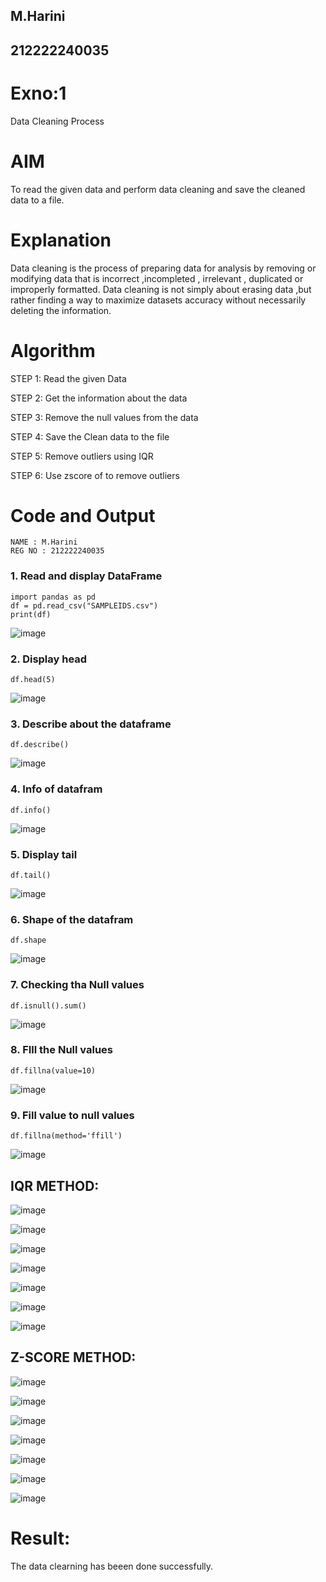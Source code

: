 ## M.Harini
## 212222240035
# Exno:1
Data Cleaning Process

# AIM
To read the given data and perform data cleaning and save the cleaned data to a file.

# Explanation
Data cleaning is the process of preparing data for analysis by removing or modifying data that is incorrect ,incompleted , irrelevant , duplicated or improperly formatted. Data cleaning is not simply about erasing data ,but rather finding a way to maximize datasets accuracy without necessarily deleting the information.

# Algorithm
STEP 1: Read the given Data

STEP 2: Get the information about the data

STEP 3: Remove the null values from the data

STEP 4: Save the Clean data to the file

STEP 5: Remove outliers using IQR

STEP 6: Use zscore of to remove outliers

# Code and Output
```
NAME : M.Harini
REG NO : 212222240035
```
### 1. Read and display DataFrame

```
import pandas as pd
df = pd.read_csv("SAMPLEIDS.csv")
print(df)
```
![image](https://github.com/Ashwinkumar-03/exno1/assets/118663725/98150305-89b4-4f9d-8f8d-e94269d8e8e4)
### 2. Display head

```
df.head(5)
```
![image](https://github.com/Ashwinkumar-03/exno1/assets/118663725/ad2e1d6f-280e-417a-9e48-4e6df855a350)
### 3. Describe about the dataframe  
```
df.describe()
```
![image](https://github.com/Ashwinkumar-03/exno1/assets/118663725/b6663326-b20b-42f7-999b-db4438b79f41)
### 4. Info of datafram
```
df.info()
```
![image](https://github.com/Ashwinkumar-03/exno1/assets/118663725/e2ed3581-ea89-4f9d-ad1b-229b5afd27ca)
### 5. Display tail
```
df.tail()
```
![image](https://github.com/Ashwinkumar-03/exno1/assets/118663725/81a49209-a138-40a9-836e-f2571d6cf4b0)
### 6. Shape of the datafram
```
df.shape
```
![image](https://github.com/Ashwinkumar-03/exno1/assets/118663725/1f64b9b6-76b2-4764-a3f4-e2182c1d2ffc)
### 7. Checking tha Null values
``` 
df.isnull().sum()
```
![image](https://github.com/Ashwinkumar-03/exno1/assets/118663725/2040ff5d-0744-4661-b248-fe62e996c836)
### 8. FIll the Null values
```
df.fillna(value=10)  
```
 ![image](https://github.com/Ashwinkumar-03/exno1/assets/118663725/42f9b342-5b77-479c-97c8-25d0e2d0b162)
### 9. Fill value to null values
```
df.fillna(method='ffill')
```

![image](https://github.com/Ashwinkumar-03/exno1/assets/118663725/1ad10c50-0e75-4660-95bb-e2f9f5f67d80)


## IQR METHOD:

![image](https://github.com/Ashwinkumar-03/exno1/assets/118663725/8ddf662f-4841-4d79-bfd6-a8a6cfc845ea)

![image](https://github.com/Ashwinkumar-03/exno1/assets/118663725/417d4ef4-fb53-4c46-9486-b152c898490c)

![image](https://github.com/Ashwinkumar-03/exno1/assets/118663725/123d5d45-acf7-40ca-a976-e7425539de05)

![image](https://github.com/Ashwinkumar-03/exno1/assets/118663725/10893ace-891f-4f41-b6e8-54df22531525)

![image](https://github.com/Ashwinkumar-03/exno1/assets/118663725/5aadd65e-5a98-4f34-abe9-54a7fdf2353d)

![image](https://github.com/Ashwinkumar-03/exno1/assets/118663725/43427525-4ffc-4886-a27f-b3c89c2ea0f3)

![image](https://github.com/Ashwinkumar-03/exno1/assets/118663725/e5476b21-c662-4f1c-ad79-9f0a08d768c5)


## Z-SCORE METHOD:

![image](https://github.com/Ashwinkumar-03/exno1/assets/118663725/e4cf2d42-f7b4-49dd-a80e-366a48786e5d)

![image](https://github.com/Ashwinkumar-03/exno1/assets/118663725/02b4980e-29fc-4939-9362-c68531cacbd3)

![image](https://github.com/Ashwinkumar-03/exno1/assets/118663725/3b6744c4-3f4a-488f-baa3-d57fe76b4683)

![image](https://github.com/Ashwinkumar-03/exno1/assets/118663725/dd967c3b-d963-49da-83f5-177a8ff999d5)

![image](https://github.com/Ashwinkumar-03/exno1/assets/118663725/050e8baa-2b68-4c5e-9270-80b098b8ecb7)

![image](https://github.com/Ashwinkumar-03/exno1/assets/118663725/2f869bfb-1cf8-41f4-ba05-6a8be2315538)

![image](https://github.com/Ashwinkumar-03/exno1/assets/118663725/573946b5-f540-4d27-8497-2666fefb8917)


# Result:
The data clearning has beeen done successfully.



